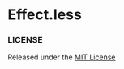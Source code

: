 # Effect.less

### LICENSE

Released under the [MIT License](http://www.opensource.org/licenses/mit-license.php)